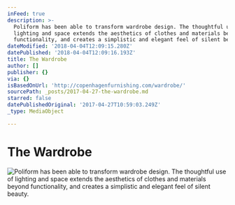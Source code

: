 ```yaml
---
inFeed: true
description: >-
  Poliform has been able to transform wardrobe design. The thoughtful use of
  lighting and space extends the aesthetics of clothes and materials beyond
  functionality, and creates a simplistic and elegant feel of silent beauty.
dateModified: '2018-04-04T12:09:15.280Z'
datePublished: '2018-04-04T12:09:16.193Z'
title: The Wardrobe
author: []
publisher: {}
via: {}
isBasedOnUrl: 'http://copenhagenfurnishing.com/wardrobe/'
sourcePath: _posts/2017-04-27-the-wardrobe.md
starred: false
datePublishedOriginal: '2017-04-27T10:59:03.249Z'
_type: MediaObject

---
```

# The Wardrobe
![Poliform has been able to transform wardrobe design. The thoughtful use of lighting and space extends the aesthetics of clothes and materials beyond functionality, and creates a simplistic and elegant feel of silent beauty.](https://the-grid-user-content.s3-us-west-2.amazonaws.com/6c656e60-e17f-455c-a4cb-ad1534d029b1.jpg)